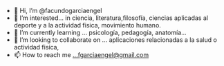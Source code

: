 - 👋 Hi, I’m @facundogarciaengel
- 👀 I’m interested... in ciencia, literatura,filosofía, ciencias aplicadas al deporte y a la actividad fisica, movimiento humano. 
- 🌱 I’m currently learning ... psicología, pedagogía, anatomía...
- 💞️ I’m looking to collaborate on ... aplicaciones relacionadas a la salud o actividad fisíca, 
- 📫 How to reach me ...fgarciaengel@gmail.com 

<!---
facundogarciaengel/facundogarciaengel is a ✨ special ✨ repository because its `README.md` (this file) appears on your GitHub profile.
You can click the Preview link to take a look at your changes.
--->
